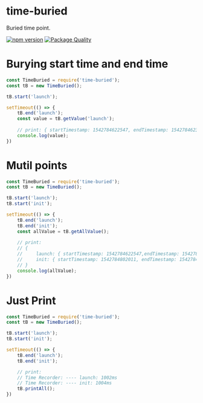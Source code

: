 # time-buried
Buried time point.

[![npm version](https://badge.fury.io/js/time-buried.svg)](https://badge.fury.io/js/time-buried)
[![Package Quality](http://npm.packagequality.com/shield/time-buried.svg)](http://packagequality.com/#?package=time-buried)

# Burying start time and end time

```javascript
const TimeBuried = require('time-buried');
const tB = new TimeBuried();

tB.start('launch');

setTimeout(() => {
    tB.end('launch');
    const value = tB.getValue('launch');
    
    // print: { startTimestamp: 1542784622547, endTimestamp: 1542784623551, diff: 1004 }
    console.log(value);
})
```

# Mutil points

```javascript
const TimeBuried = require('time-buried');
const tB = new TimeBuried();

tB.start('launch');
tB.start('init');

setTimeout(() => {
    tB.end('launch');
    tB.end('init');
    const allValue = tB.getAllValue();
    
    // print: 
    // { 
    //     launch: { startTimestamp: 1542784622547,endTimestamp: 1542784623551, diff: 1004 },
    //     init: { startTimestamp: 1542784802011, endTimestamp: 1542784803013, diff: 1002 },
    // }
    console.log(allValue);
})
```

# Just Print

```javascript
const TimeBuried = require('time-buried');
const tB = new TimeBuried();

tB.start('launch');
tB.start('init');

setTimeout(() => {
    tB.end('launch');
    tB.end('init');

    // print:
    // Time Recorder: ---- launch: 1002ms
    // Time Recorder: ---- init: 1004ms
    tB.printAll();
})
```